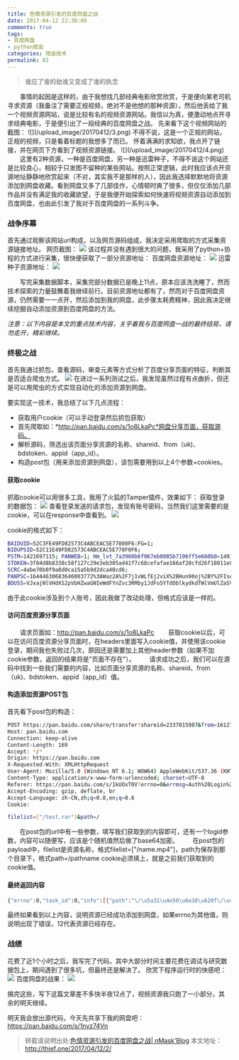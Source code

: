 ```yaml
---
title: 色情资源引发的百度网盘之战
date: 2017-04-12 22:38:09
comments: true
tags:
- 百度网盘
- python爬虫
categories: 爬虫技术
permalink: 02
---
```

<blockquote class="blockquote-center">谁应了谁的劫谁又变成了谁的执念</blockquote>
　　事情的起因是这样的，由于我想找几部经典电影欣赏欣赏，于是便向某老司机寻求资源（我备注了需要正规视频，绝对不是他想的那种资源），然后他丢给了我一个视频资源网站，说是比较有名的视频资源网站。我信以为真，便激动地点开寻求经典电影，于是便引出了一段经典的百度网盘之战。
<!--more -->
先来看下这个视频网站的截图：
![](/upload_image/20170412/3.png)
不得不说，这是一个正规的网站，正规的视频，只是看着标题的我想多了而已。
怀着满满的求知欲，我点开了链接，并在网页下方看到了视频资源链接。
![](/upload_image/20170412/4.png)
　　这里有2种资源，一种是百度网盘，另一种是迅雷种子，不得不说这个网站还是比较良心，相较于只发图不留种的某些网站。按照正常逻辑，此时我应该点开资源地址静静地欣赏起来（不对，其实我不是那样的人），因此我选择默默地将资源添加到网盘收藏。看到网盘又多了几部佳作，心情顿时爽了很多，但仅仅添加几部作品并没有满足我的收藏欲望，于是我便开始探索如何快速将视频资源自动添加到百度网盘，也由此引发了我对于百度网盘的一系列斗争。

### 战争序幕
首先通过观察该网站url构成，以及网页源码组成，我决定采用爬取的方式采集资源链接地址。
网页截图：
![](/upload_image/20170412/5.png)
该过程并没有遇到很大的问题，我采用了python+协程的方式进行采集，很快便获取了一部分资源地址：
百度网盘资源地址：
![](/upload_image/20170412/6.png)
迅雷种子资源地址：
![](/upload_image/20170412/7.png)

　　写完采集数据脚本，采集完部分数据已是晚上11点，原本应该洗洗睡了，然而技术探索的力量鼓舞着我继续前行。目前资源地址都有了，然而对于百度网盘资源，仍然需要一一点开，然后添加到我的网盘，此步骤太耗费精神，因此我决定继续挖掘自动添加资源到百度网盘的方法。

*注意：以下内容是本文的重点技术内容，关乎着我与百度网盘一战的最终结局，请勿走开，精彩继续。*

### 终极之战
首先我通过抓包，查看源码，审查元素等方式分析了百度分享页面的特征，判断其是否适合爬虫方式。
![](/upload_image/20170412/33.png)
在进过一系列测试之后，我发现虽然过程有点曲折，但还是可以用爬虫的方式实现自动化的添加资源到网盘。

要实现这一技术，我总结了以下几点流程：

* 获取用户cookie（可以手动登录然后抓包获取）
* 首先爬取如：*http://pan.baidu.com/s/1o8LkaPc*网盘分享页面，获取源码。
* 解析源码，筛选出该页面分享资源的名称、shareid、from（uk)、bdstoken、appid（app_id）。
* 构造post包（用来添加资源到网盘），该包需要用到以上4个参数+cookies。

#### 获取cookie
抓取cookie可以用很多工具，我用了火狐的Tamper插件，效果如下：
获取登录的数据包：
![](/upload_image/20170412/1.png)
查看登录发送的请求包，发现有账号密码，当然我们这里需要的是cookie，可以在response中查看到。
![](/upload_image/20170412/2.png)

cookie的格式如下：
```bash
BAIDUID=52C3FE49FD82573C4ABCEAC5E77800F6:FG=1; 
BIDUPSID=52C11E49FD82573C4ABCEAC5E778F0F6; 
PSTM=1421697115; PANWEB=1; Hm_lvt_7a3960b6f067eb0085b7196ff5e660b0=1491987412; Hm_lpvt_7a3960b6f067eb0085b7f96ff5e6260b0=1491988544; 
STOKEN=3f84d8b8338c58f127c29e3eb305ad41f7c68cefafae166af20cfd26f18011e8;
SCRC=4abe70b0f9a8d0ca15a5b9d2dca40cd6;
PANPSC=16444630683646003772%3AWaz2A%2F7j1vWLfEj2viX%2BHun90oj%2BY%2FIsAxoXP3kWK6VuJ5936qezF2bVph1S8bONssvn6mlYdRuXIXUCPSJ19ROAD5r1J1nbhw55AZBrQZejhilfAWCWdkJfIbGeUDFmg5zwpdg9WqRKWDBCT3FjnL6jsjP%2FyZiBX26YfN4HZ4D76jyG3uDkPYshZ7OchQK1KQDQpg%2B6XCV%2BSJWX9%2F9F%2FIkt7vMgzc%2BT; 
BDUSS=VJxajNlVHdXS2pVbHZwaGNIeWdFYnZvc3RMby1JdFo5YTdOblkydkdTWlVmUlZaSVFBQUFBJCQAAAAAAAAAAAEAAAA~cQc40NLUy7XEwbm359PwABAAAAAAAAAAAAAAAAAAAAAAAAAAAAAAAAAAAAAAAAAAAAAAAAAAAAAAAAAAAAAAAAAAAFTw7VhU8O1Yb
```
由于此cookie涉及到个人账号，因此我做了改动处理，但格式应该是一样的。

#### 访问百度资源分享页面
　　请求页面如：http://pan.baidu.com/s/1o8LkaPc
　　获取cookie以后，可以在访问百度资源分享页面时，在headers里面写入cookie值，并使用该cookie登录，期间我也失败过几次，原因还是需要加上其他header参数（如果不加cookie参数，返回的结果将是"页面不存在"）。
　　请求成功之后，我们可以在源码中找到一些我们需要的内容，比如页面分享资源的名称、shareid、from（uk)、bdstoken、appid（app_id）值。

#### 构造添加资源POST包
首先看下post包的构造：
```bash
POST https://pan.baidu.com/share/transfer?shareid=2337815987&from=1612775008&bdstoken=6e05f8ea7dcb04fb73aa975a4eb8ae6c&channel=chunlei&clienttype=0&web=1&app_id=250528&logid= HTTP/1.1
Host: pan.baidu.com
Connection: keep-alive
Content-Length: 169
Accept: */*
Origin: https://pan.baidu.com
X-Requested-With: XMLHttpRequest
User-Agent: Mozilla/5.0 (Windows NT 6.1; WOW64) AppleWebKit/537.36 (KHTML, like Gecko) Chrome/57.0.2987.133 Safari/537.36
Content-Type: application/x-www-form-urlencoded; charset=UTF-8
Referer: https://pan.baidu.com/s/1kUOxT0V?errno=0&errmsg=Auth%20Login%20Sucess&&bduss=&ssnerror=0
Accept-Encoding: gzip, deflate, br
Accept-Language: zh-CN,zh;q=0.8,en;q=0.6
Cookie: 

filelist=["/test.rar"]&path=/
```
　　在post包的url中有一些参数，填写我们获取到的内容即可，还有一个logid参数，内容可以随便写，应该是个随机值然后做了base64加密。
　　在post包的payload中，filelist是资源名称，格式filelist=["/name.mp4"]，path为保存到那个目录下，格式path=/pathname
cookie必须填上，就是之前我们获取到的cookie值。

#### 最终返回内容
```bash
{"errno":0,"task_id":0,"info":[{"path":"\/\u5a31\u4e50\u6e38\u620f\/\u4e09\u56fd\u5168\u6218\u6218\u68cb1.4\u516d\u53f7\u7248\u672c.rar","errno":0}],"extra":{"list":[{"from":"\/\u5a31\u4e50\u6e38\u620f\/\u4e09\u56fd\u5168\u6218\u6218\u68cb1.4\u516d\u53f7\u7248\u672c.rar","to":"\/\u4e09\u56fd\u5168\u6218\u6218\u68cb1.4\u516d\u53f7\u7248\u672c.rar"}]}}
```
最终如果看到以上内容，说明资源已经成功添加到网盘，如果errno为其他值，则说明出现了错误，12代表资源已经存在。


### 战绩
花费了近1个小时之后，我写完了代码，其中大部分时间主要花费在调试与研究数据包上，期间遇到了很多坑，但最终还是解决了。
欣赏下程序运行时的快感吧：
![](/upload_image/20170412/22.png)
百度网盘的战果：
![](/upload_image/20170412/11.png)

搞完这些，写下这篇文章差不多快半夜12点了，视频资源我只跑了一小部分，其余的明天继续。

明天我会放出源代码，今天先共享下我的网盘吧：https://pan.baidu.com/s/1nvz74Vn




>转载请说明出处:[色情资源引发的百度网盘之战| nMask'Blog](http://thief.one/2017/04/12/2/)
本文地址：http://thief.one/2017/04/12/2/
